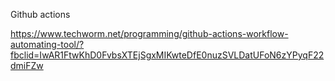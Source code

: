 Github actions

https://www.techworm.net/programming/github-actions-workflow-automating-tool/?fbclid=IwAR1FtwKhD0FvbsXTEjSgxMIKwteDfE0nuzSVLDatUFoN6zYPyqF22dmiFZw
